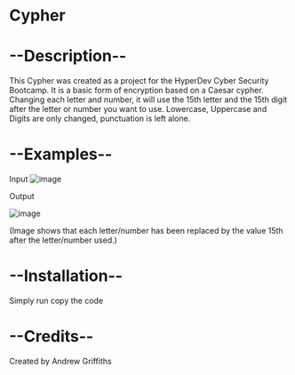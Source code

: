 # Cypher

# --Description--
This Cypher was created as a project for the HyperDev Cyber Security Bootcamp.
It is a basic form of encryption based on a Caesar cypher. Changing each letter and number, 
it will use the 15th letter and the 15th digit after the letter or number you want to use. 
Lowercase, Uppercase and Digits are only changed, punctuation is left alone. 

# --Examples--
Input
![image](https://github.com/Griffia/finalCapstone/assets/100473677/0f3005cd-cd84-4069-ab75-41919f9cd86d)

Output

![image](https://github.com/Griffia/finalCapstone/assets/100473677/039efe22-1f7e-46a4-94ea-0fd547f91d43)

(Image shows that each letter/number has been replaced by the value 15th after the letter/number used.)



# --Installation--
Simply run copy the code

# --Credits--
Created by Andrew Griffiths
